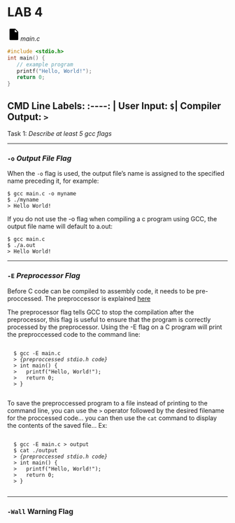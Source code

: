 [TITLE + EXAMPLE]: #

# LAB 4
<svg xmlns="http://www.w3.org/2000/svg" x="0px" y="0px"
width="30" height="30"
viewBox="0 0 30 30">
    <path d="M24.707,8.793l-6.5-6.5C18.019,2.105,17.765,2,17.5,2H7C5.895,2,5,2.895,5,4v22c0,1.105,0.895,2,2,2h16c1.105,0,2-0.895,2-2 V9.5C25,9.235,24.895,8.981,24.707,8.793z M18,10c-0.552,0-1-0.448-1-1V3.904L23.096,10H18z"></path>
</svg>*main.c*
```c 
#include <stdio.h>
int main() {
   // example program 
   printf("Hello, World!");
   return 0;
}
```
CMD Line Labels:
:----:
| User Input: `$`| 
Compiler Output: `>`
--- 

Task 1: *Describe at least 5 gcc flags*

---
### `-o` *Output File Flag*

   When the `-o` flag is used, the output file’s name is assigned to the specified name preceding it, for example:
   ```
   $ gcc main.c -o myname
   $ ./myname
   > Hello World!
   ```
   If you do not use the -o flag when compiling a c program using GCC, the output file name will default to a.out: 
   ```
   $ gcc main.c
   $ ./a.out
   > Hello World!
   ```
---
### `-E` *Preprocessor Flag*
  
  Before C code can be compiled to assembly code, it needs to be pre-proccessed. The preproccessor is explained [here](https://www.tutorialspoint.com/cprogramming/c_preprocessors.htm)

  The preprocessor flag tells GCC to stop the compilation after the preprocessor, this flag is useful to ensure that the program is correctly processed by the preprocessor. Using the -E flag on a C program will print the preproccessed code to the command line: 
  <pre><code>
  $ gcc -E main.c 
  > <i>{preproccessed stdio.h code}</i>
  > int main() {
  >   printf("Hello, World!");
  >   return 0;
  > }
  </code></pre>
  To save the preproccessed program to a file instead of printing to the command line, you can use the `>` operator followed by the desired filename for the proccessed code... you can then use the `cat` command to display the contents of the saved file... Ex:
  <pre><code>
  $ gcc -E main.c > output
  $ cat ./output
  > <i>{preproccessed stdio.h code}</i>
  > int main() {
  >   printf("Hello, World!");
  >   return 0;
  > }
  </code></pre>
---
### `-Wall` Warning Flag



